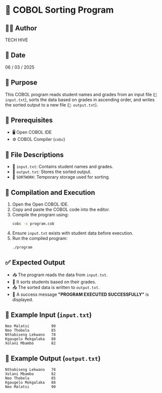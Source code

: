 # 📌 COBOL Sorting Program

## 👨‍💻 Author
TECH HIVE

## 📅 Date
06 / 03 / 2025

## 🎯 Purpose
This COBOL program reads student names and grades from an input file (`📂 input.txt`), sorts the data based on grades in ascending order, and writes the sorted output to a new file (`📂 output.txt`).

## 🔧 Prerequisites
- 🖥 Open COBOL IDE
- ⚙️ COBOL Compiler (`cobc`)

## 📂 File Descriptions
- 📄 `input.txt`: Contains student names and grades.
- 📄 `output.txt`: Stores the sorted output.
- 📄 `SORTWORK`: Temporary storage used for sorting.

## 🚀 Compilation and Execution
1. Open the Open COBOL IDE.
2. Copy and paste the COBOL code into the editor.
3. Compile the program using:
   ```sh
   cobc -x program.cob
   ```
4. Ensure `input.txt` exists with student data before execution.
5. Run the compiled program:
   ```sh
   ./program
   ```

## ✅ Expected Output
- 📥 The program reads the data from `input.txt`.
- 🔀 It sorts students based on their grades.
- 📤 The sorted data is written to `output.txt`.
- 🎉 A success message **"PROGRAM EXECUTED SUCCESSFULLY"** is displayed.

## 📑 Example Input (`input.txt`)
```
Neo Malatsi          90
Neo Thobela          85
Nthabiseng Lekwano   78
Kgaugelo Mokgalaka   88
Xolani Mbambo        82
```

## 📑 Example Output (`output.txt`)
```
Nthabiseng Lekwano   78
Xolani Mbambo        82
Neo Thobela          85
Kgaugelo Mokgalaka   88
Neo Malatsi          90

```



